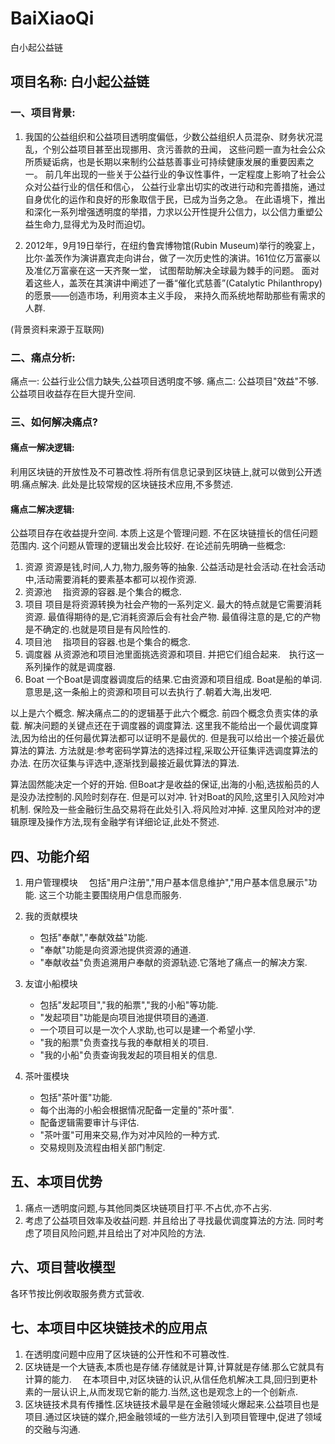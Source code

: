 # BaiXiaoQi
白小起公益链

## 项目名称: 白小起公益链

### 一、项目背景:
1.   我国的公益组织和公益项目透明度偏低，少数公益组织人员混杂、财务状况混乱，个别公益项目甚至出现挪用、贪污善款的丑闻，
这些问题一直为社会公众所质疑诟病，也是长期以来制约公益慈善事业可持续健康发展的重要因素之一。
前几年出现的一些关于公益行业的争议性事件，一定程度上影响了社会公众对公益行业的信任和信心，
公益行业拿出切实的改进行动和完善措施，通过自身优化的运作和良好的形象取信于民，已成为当务之急。
在此语境下，推出和深化一系列增强透明度的举措，力求以公开性提升公信力，以公信力重塑公益生命力,显得尤为及时而迫切。

2. 2012年，9月19日举行，在纽约鲁宾博物馆(Rubin Museum)举行的晚宴上，
比尔·盖茨作为演讲嘉宾走向讲台，做了一次历史性的演讲。161位亿万富豪以及准亿万富豪在这一天齐聚一堂，
试图帮助解决全球最为棘手的问题。
面对着这些人，盖茨在其演讲中阐述了一番“催化式慈善”(Catalytic Philanthropy)的愿景——创造市场，利用资本主义手段，
来持久而系统地帮助那些有需求的人群.

(背景资料来源于互联网)

### 二、痛点分析:
痛点一:
公益行业公信力缺失,公益项目透明度不够.
痛点二:
公益项目"效益"不够.公益项目收益存在巨大提升空间.

### 三、如何解决痛点?
#### 痛点一解决逻辑:
利用区块链的开放性及不可篡改性.将所有信息记录到区块链上,就可以做到公开透明.痛点解决.
此处是比较常规的区块链技术应用,不多赘述.

#### 痛点二解决逻辑:
公益项目存在收益提升空间. 本质上这是个管理问题. 不在区块链擅长的信任问题范围内.
这个问题从管理的逻辑出发会比较好.
在论述前先明确一些概念:
1. 资源
   资源是钱,时间,人力,物力,服务等的抽象.
   公益活动是社会活动.在社会活动中,活动需要消耗的要素基本都可以视作资源.
2. 资源池
　指资源的容器.是个集合的概念.
3. 项目
   项目是将资源转换为社会产物的一系列定义.
   最大的特点就是它需要消耗资源.
   最值得期待的是,它消耗资源后会有社会产物.
   最值得注意的是,它的产物是不确定的.也就是项目是有风险性的.
4. 项目池
　指项目的容器.也是个集合的概念.
5. 调度器
    从资源池和项目池里面挑选资源和项目.
    并把它们组合起来.　执行这一系列操作的就是调度器.
6. Boat
   一个Boat是调度器调度后的结果.它由资源和项目组成.
   Boat是船的单词.意思是,这一条船上的资源和项目可以去执行了.朝着大海,出发吧.

以上是六个概念.
解决痛点二的的逻辑基于此六个概念.
前四个概念负责实体的承载.
解决问题的关键点还在于调度器的调度算法.
这里我不能给出一个最优调度算法,因为给出的任何最优算法都可以证明不是最优的.
但是我可以给出一个接近最优算法的算法.
方法就是:参考密码学算法的选择过程,采取公开征集评选调度算法的办法.
在历次征集与评选中,逐渐找到最接近最优算法的算法.

算法固然能决定一个好的开始.
但Boat才是收益的保证,出海的小船,选拔船员的人是没办法控制的.风险时刻存在.
但是可以对冲. 针对Boat的风险,这里引入风险对冲机制.
保险及一些金融衍生品交易将在此处引入.将风险对冲掉.
这里风险对冲的逻辑原理及操作方法,现有金融学有详细论证,此处不赘述.

## 四、功能介绍
1. 用户管理模块
　包括"用户注册","用户基本信息维护","用户基本信息展示"功能.
    这三个功能主要围绕用户信息而服务.

2. 我的贡献模块
    - 包括"奉献","奉献效益"功能.
    - "奉献"功能是向资源池提供资源的通道.
    - "奉献收益"负责追溯用户奉献的资源轨迹.它落地了痛点一的解决方案.

3. 友谊小船模块
    - 包括"发起项目","我的船票","我的小船"等功能.
    - "发起项目"功能是向项目池提供项目的通道.
    - 一个项目可以是一次个人求助,也可以是建一个希望小学.
    - "我的船票"负责查找与我的奉献相关的项目.
    - "我的小船"负责查询我发起的项目相关的信息.

4. 茶叶蛋模块
    - 包括"茶叶蛋"功能.
    - 每个出海的小船会根据情况配备一定量的"茶叶蛋".
    - 配备逻辑需要审计与评估.
    - "茶叶蛋"可用来交易,作为对冲风险的一种方式.
    - 交易规则及流程由相关部门制定.

## 五、本项目优势
1. 痛点一透明度问题,与其他同类区块链项目打平.不占优,亦不占劣.
2. 考虑了公益项目效率及收益问题. 并且给出了寻找最优调度算法的方法. 同时考虑了项目风险问题,并且给出了对冲风险的方法.

## 六、项目营收模型
各环节按比例收取服务费方式营收.

## 七、本项目中区块链技术的应用点
1. 在透明度问题中应用了区块链的公开性和不可篡改性.
2. 区块链是一个大链表,本质也是存储.存储就是计算,计算就是存储.那么它就具有计算的能力.
　在本项目中,对区块链的认识,从信任危机解决工具,回归到更朴素的一层认识上,从而发现它新的能力.当然,这也是观念上的一个创新点.
3. 区块链技术具有传播性.区块链技术最早是在金融领域火爆起来.公益项目也是项目.通过区块链的媒介,把金融领域的一些方法引入到项目管理中,促进了领域的交融与沟通.
